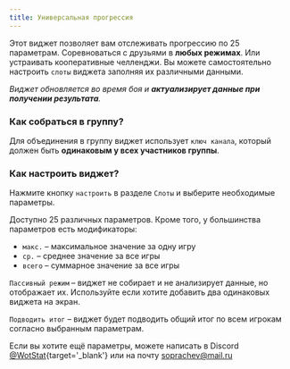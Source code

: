 ```yaml
---
title: Универсальная прогрессия
---
```


Этот виджет позволяет вам отслеживать прогрессию по 25 параметрам. Соревноваться с друзьями в **любых режимах**. Или устраивать кооперативные челленджи. 
Вы можете самостоятельно настроить `слоты` виджета заполняя их различными данными.

*Виджет обновляется во время боя и **актуализирует данные при получении результата**.*

### Как собраться в группу?
Для объединения в группу виджет использует `ключ канала`, который должен быть **одинаковым у всех участников группы**.


### Как настроить виджет?
Нажмите кнопку `настроить` в разделе `Слоты` и выберите необходимые параметры.

Доступно 25 различных параметров. Кроме того, у большинства параметров есть модификаторы: 
- `макс.` – максимальное значение за одну игру
- `ср.` – среднее значение за все игры
- `всего` – суммарное значение за все игры

`Пассивный режим` – виджет не собирает и не анализирует данные, но отображает их. Используйте если хотите добавить два одинаковых виджета на экран.

`Подводить итог` – виджет будет подводить общий итог по всем игрокам согласно выбранным параметрам.



Если вы хотите ещё параметры, можете написать в Discord [@WotStat](https://discord.com/invite/7K8W9JE6xU){target='_blank'} или на почту [soprachev@mail.ru](mailto:soprachev@mail.ru)
